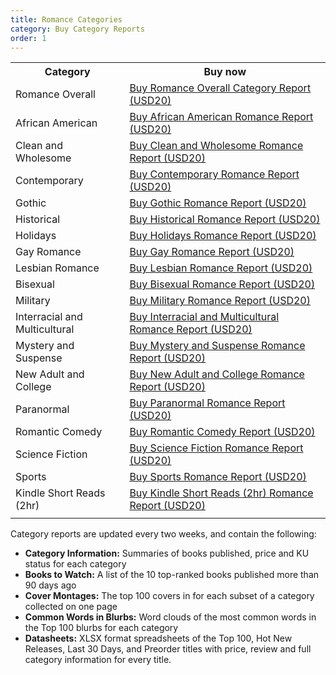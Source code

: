 ```yaml
---
title: Romance Categories
category: Buy Category Reports
order: 1
---
```


<table>
  <tr>
    <th>Category</th>
    <th>Buy now</th>
  </tr>
  <tr>
    <td>Romance Overall</td>
    <td>
  <a class="btn btn--m btn--gray" href="https://gum.co/158566011" target="_blank" data-gumroad-single-product="true">Buy Romance Overall Category Report (USD20)</a></td>
  </tr>
   <tr>
   <td>African American</td>
    <td>
    <a class="btn btn--m btn--gray" href="https://gum.co/6190465011" target="_blank" data-gumroad-single-product="true">Buy African American Romance Report (USD20)</a></td>
  </tr>
  <tr>
      <td>Clean and Wholesome</td>
      <td>
  <a class="btn btn--m btn--gray" href="https://gum.co/11650867011" target="_blank" data-gumroad-single-product="true"> Buy Clean and Wholesome Romance Report (USD20)</a></td>
  </tr>
  <tr>
      <td>Contemporary</td>
      <td>
  <a class="btn btn--m btn--gray" href="https://gum.co/158568011" target="_blank" data-gumroad-single-product="true"> Buy Contemporary Romance Report (USD20)</a></td>
  </tr>
  <tr>
      <td>Gothic</td>
      <td>
  <a class="btn btn--m btn--gray" href="https://gum.co/6487830011" target="_blank" data-gumroad-single-product="true"> Buy Gothic Romance Report (USD20)</a></td>
  </tr>
  <tr>
    <td>Historical</td>
    <td>
<a class="btn btn--m btn--gray" href="https://gum.co/158571011" target="_blank" data-gumroad-single-product="true"> Buy Historical Romance Report (USD20)</a></td>
  </tr>
  <tr>
      <td>Holidays</td>
      <td>
  <a class="btn btn--m btn--gray" href="https://gum.co/6487831011" target="_blank" data-gumroad-single-product="true"> Buy Holidays Romance Report (USD20)</a></td>
  </tr>
  <tr>
      <td>Gay Romance</td>
      <td>
  <a class="btn btn--m btn--gray" href="https://gum.co/6487829011" target="_blank" data-gumroad-single-product="true"> Buy Gay Romance Report (USD20)</a></td>
  </tr>
  <tr>
      <td>Lesbian Romance</td>
      <td>
  <a class="btn btn--m btn--gray" href="https://gum.co/6487835011" target="_blank" data-gumroad-single-product="true"> Buy Lesbian Romance Report (USD20)</a></td>
  </tr>
  <tr>
        <td>Bisexual</td>
        <td>
    <a class="btn btn--m btn--gray" href="https://gum.co/10886542011" target="_blank" data-gumroad-single-product="true"> Buy Bisexual Romance Report (USD20)</a></td>
    </tr>
  <tr>
        <td>Military</td>
        <td>
    <a class="btn btn--m btn--gray" href="https://gum.co/6487836011" target="_blank" data-gumroad-single-product="true"> Buy Military Romance Report (USD20)</a></td>
  </tr>
  <tr>
  <td>Interracial and Multicultural</td>
    <td>
<a class="btn btn--m btn--gray" href="https://gum.co/6487837011" target="_blank" data-gumroad-single-product="true">Buy Interracial and Multicultural Romance Report (USD20)</a></td>
  </tr>
  <tr>
      <td>Mystery and Suspense</td>
      <td>
  <a class="btn btn--m btn--gray" href="https://gum.co/6487839011" target="_blank" data-gumroad-single-product="true"> Buy Mystery and Suspense Romance Report (USD20)</a></td>
  </tr>
  <tr>
      <td>New Adult and College</td>
      <td>
  <a class="btn btn--m btn--gray" href="https://gum.co/6487838011" target="_blank" data-gumroad-single-product="true"> Buy New Adult and College Romance Report (USD20)</a></td>
  </tr>
  <tr>
      <td>Paranormal</td>
      <td>
  <a class="btn btn--m btn--gray" href="https://gum.co/6190484011" target="_blank" data-gumroad-single-product="true">Buy Paranormal Romance Report (USD20)</a></td>
  </tr>
    <tr>
        <td>Romantic Comedy</td>
        <td>
    <a class="btn btn--m btn--gray" href="https://gum.co/6487841011" target="_blank" data-gumroad-single-product="true"> Buy Romantic Comedy Report (USD20)</a></td>
  </tr>
    <tr>
        <td>Science Fiction</td>
        <td>
    <a class="btn btn--m btn--gray" href="https://gum.co/6401744011" target="_blank" data-gumroad-single-product="true"> Buy Science Fiction Romance Report (USD20)</a></td>
  </tr>
  <tr>
      <td>Sports</td>
      <td>
  <a class="btn btn--m btn--gray" href="https://gum.co/6487842011" target="_blank" data-gumroad-single-product="true"> Buy Sports Romance Report (USD20)</a></td>
  </tr>
  <tr>
      <td>Kindle Short Reads (2hr)</td>
      <td>
  <a class="btn btn--m btn--gray" href="https://gum.co/8624245011" target="_blank" data-gumroad-single-product="true"> Buy Kindle Short Reads (2hr) Romance Report (USD20)</a></td>
  </tr>
  <tr>
    <td></td>
    <td></td>
  </tr>
  </table>

Category reports are updated every two weeks, and contain the following:

- **Category Information:** Summaries of books published, price and KU status for each category
- **Books to Watch:** A list of the 10 top-ranked books published more than 90 days ago
- **Cover Montages:** The top 100 covers in for each subset of a category collected on one page
- **Common Words in Blurbs:** Word clouds of the most common words in the Top 100 blurbs for each category
- **Datasheets:** XLSX format spreadsheets of the Top 100, Hot New Releases, Last 30 Days, and Preorder titles with price, review and full category information for every title.